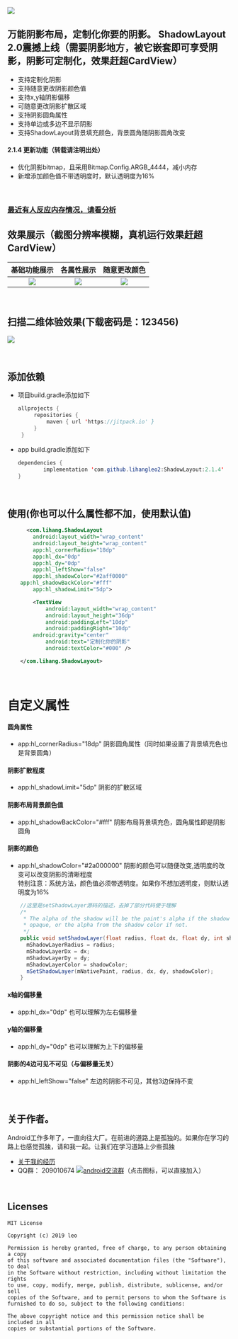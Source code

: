 [![](https://jitpack.io/v/lihangleo2/ShadowLayout.svg)](https://jitpack.io/#lihangleo2/ShadowLayout)

## 万能阴影布局，定制化你要的阴影。 ShadowLayout 2.0震撼上线（需要阴影地方，被它嵌套即可享受阴影，阴影可定制化，效果赶超CardView）
* 支持定制化阴影
* 支持随意更改阴影颜色值
* 支持x,y轴阴影偏移 
* 可随意更改阴影扩散区域 
* 支持阴影圆角属性
* 支持单边或多边不显示阴影
* 支持ShadowLayout背景填充颜色，背景圆角随阴影圆角改变

#### 2.1.4 更新功能（转载请注明出处）
* 优化阴影bitmap，且采用Bitmap.Config.ARGB_4444，减小内存
* 新增添加颜色值不带透明度时，默认透明度为16%
<br>

### [最近有人反应内存情况，请看分析](https://juejin.im/post/5d4c1392f265da03bc126584#heading-12)

## 效果展示（截图分辨率模糊，真机运行效果赶超CardView）
|基础功能展示|各属性展示|随意更改颜色|
|:---:|:---:|:---:|
|![](https://github.com/lihangleo2/ShadowLayout/blob/master/main.jpg)|![](https://github.com/lihangleo2/ShadowLayout/blob/master/first_show.gif)|![](https://github.com/lihangleo2/ShadowLayout/blob/master/other_show.gif)

<br>

## 扫描二维体验效果(下载密码是：123456)
![](https://github.com/lihangleo2/ShadowLayout/blob/master/ShadowLayout_.png)

<br>

## 添加依赖

 - 项目build.gradle添加如下
   ```java
   allprojects {
		repositories {
			maven { url 'https://jitpack.io' }
		}
	}
   ```
 - app build.gradle添加如下
    ```java
   dependencies {
	        implementation 'com.github.lihangleo2:ShadowLayout:2.1.4'
	}
   ```
   
<br>

## 使用(你也可以什么属性都不加，使用默认值)
```xml
      <com.lihang.ShadowLayout
        android:layout_width="wrap_content"
        android:layout_height="wrap_content"
        app:hl_cornerRadius="18dp"
        app:hl_dx="0dp"
        app:hl_dy="0dp"
        app:hl_leftShow="false"
        app:hl_shadowColor="#2aff0000"
	app:hl_shadowBackColor="#fff"
        app:hl_shadowLimit="5dp">

        <TextView
            android:layout_width="wrap_content"
            android:layout_height="36dp"
            android:paddingLeft="10dp"
            android:paddingRight="10dp"
	    android:gravity="center"
            android:text="定制化你的阴影"
            android:textColor="#000" />

    </com.lihang.ShadowLayout>
```
<br>

 # 自定义属性
 ####  圆角属性
 - app:hl_cornerRadius="18dp"  阴影圆角属性（同时如果设置了背景填充色也是背景圆角）
  
 #### 阴影扩散程度
 - app:hl_shadowLimit="5dp"  阴影的扩散区域
  
 #### 阴影布局背景颜色值
 - app:hl_shadowBackColor="#fff" 阴影布局背景填充色，圆角属性即是阴影圆角
 
 ####  阴影的颜色
 - app:hl_shadowColor="#2a000000"  阴影的颜色可以随便改变,透明度的改变可以改变阴影的清晰程度  
 特别注意：系统方法，颜色值必须带透明度。如果你不想加透明度，则默认透明度为16%
```java
	//这里是setShadowLayer源码的描述，去掉了部分代码便于理解
	/*
     * The alpha of the shadow will be the paint's alpha if the shadow color is
     * opaque, or the alpha from the shadow color if not.
     */
    public void setShadowLayer(float radius, float dx, float dy, int shadowColor) {
      mShadowLayerRadius = radius;
      mShadowLayerDx = dx;
      mShadowLayerDy = dy;
      mShadowLayerColor = shadowColor;
      nSetShadowLayer(mNativePaint, radius, dx, dy, shadowColor);
    }
```

 #### x轴的偏移量
 - app:hl_dx="0dp"    也可以理解为左右偏移量
 
 #### y轴的偏移量
 - app:hl_dy="0dp"    也可以理解为上下的偏移量

 #### 阴影的4边可见不可见（与偏移量无关）
 - app:hl_leftShow="false"    左边的阴影不可见，其他3边保持不变


<br>

## 关于作者。
Android工作多年了，一直向往大厂。在前进的道路上是孤独的。如果你在学习的路上也感觉孤独，请和我一起。让我们在学习道路上少些孤独
* [关于我的经历](https://mp.weixin.qq.com/s?__biz=MzAwMDA3MzU2Mg==&mid=2247483667&idx=1&sn=1a575ea2c636980e5f4c579d3a73d8ab&chksm=9aefcb26ad98423041c61ad7cbad77f0534495d11fc0a302b9fdd3a3e6b84605cad61d192959&mpshare=1&scene=23&srcid=&sharer_sharetime=1572505105563&sharer_shareid=97effcbe7f9d69e6067a40da3e48344a#rd)
 * QQ群： 209010674 <a target="_blank" href="//shang.qq.com/wpa/qunwpa?idkey=5e29576e7d2ebf08fa37d8953a0fea3b5eafdff2c488c1f5c152223c228f1d11"><img border="0" src="http://pub.idqqimg.com/wpa/images/group.png" alt="android交流群" title="android交流群"></a>（点击图标，可以直接加入）

<br>

## Licenses

```
MIT License

Copyright (c) 2019 leo

Permission is hereby granted, free of charge, to any person obtaining a copy
of this software and associated documentation files (the "Software"), to deal
in the Software without restriction, including without limitation the rights
to use, copy, modify, merge, publish, distribute, sublicense, and/or sell
copies of the Software, and to permit persons to whom the Software is
furnished to do so, subject to the following conditions:

The above copyright notice and this permission notice shall be included in all
copies or substantial portions of the Software.
```
